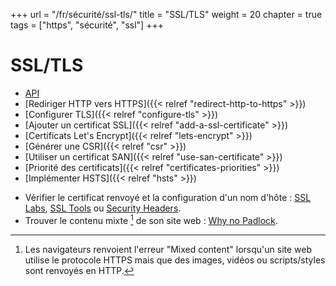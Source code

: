 +++
url = "/fr/sécurité/ssl-tls/"
title = "SSL/TLS"
weight = 20
chapter = true
tags = ["https", "sécurité", "ssl"]
+++

# SSL/TLS

- [API](https://api.alwaysdata.com/v1/ssl/doc/)
- [Rediriger HTTP vers HTTPS]({{< relref "redirect-http-to-https" >}})
- [Configurer TLS]({{< relref "configure-tls" >}})
- [Ajouter un certificat SSL]({{< relref "add-a-ssl-certificate" >}})
- [Certificats Let's Encrypt]({{< relref "lets-encrypt" >}})
- [Générer une CSR]({{< relref "csr" >}})
- [Utiliser un certificat SAN]({{< relref "use-san-certificate" >}})
- [Priorité des certificats]({{< relref "certificates-priorities" >}})
- [Implémenter HSTS]({{< relref "hsts" >}})

* Vérifier le certificat renvoyé et la configuration d'un nom d'hôte : [SSL Labs](https://www.ssllabs.com), [SSL Tools](https://ssl-tools.net/) ou [Security Headers](https://securityheaders.com).
* Trouver le contenu mixte [^1] de son site web : [Why no Padlock](https://www.whynopadlock.com/).

[^1]: Les navigateurs renvoient l'erreur "Mixed content" lorsqu'un site web utilise le protocole HTTPS mais que des images, vidéos ou scripts/styles sont renvoyés en HTTP.
